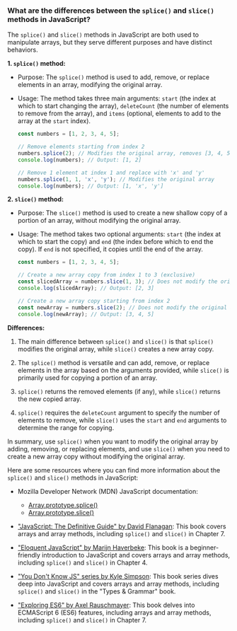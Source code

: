 ### What are the differences between the `splice()` and `slice()` methods in JavaScript?

The `splice()` and `slice()` methods in JavaScript are both used to manipulate arrays, but they serve different purposes and have distinct behaviors.

**1. `splice()` method:**
- Purpose: The `splice()` method is used to add, remove, or replace elements in an array, modifying the original array.

- Usage: The method takes three main arguments: `start` (the index at which to start changing the array), `deleteCount` (the number of elements to remove from the array), and `items` (optional, elements to add to the array at the `start` index).

  ```javascript
  const numbers = [1, 2, 3, 4, 5];

  // Remove elements starting from index 2
  numbers.splice(2); // Modifies the original array, removes [3, 4, 5]
  console.log(numbers); // Output: [1, 2]

  // Remove 1 element at index 1 and replace with 'x' and 'y'
  numbers.splice(1, 1, 'x', 'y'); // Modifies the original array
  console.log(numbers); // Output: [1, 'x', 'y']
  ```

**2. `slice()` method:**
- Purpose: The `slice()` method is used to create a new shallow copy of a portion of an array, without modifying the original array.

- Usage: The method takes two optional arguments: `start` (the index at which to start the copy) and `end` (the index before which to end the copy). If `end` is not specified, it copies until the end of the array.

  ```javascript
  const numbers = [1, 2, 3, 4, 5];

  // Create a new array copy from index 1 to 3 (exclusive)
  const slicedArray = numbers.slice(1, 3); // Does not modify the original array
  console.log(slicedArray); // Output: [2, 3]

  // Create a new array copy starting from index 2
  const newArray = numbers.slice(2); // Does not modify the original array
  console.log(newArray); // Output: [3, 4, 5]
  ```

**Differences:**
1. The main difference between `splice()` and `slice()` is that `splice()` modifies the original array, while `slice()` creates a new array copy.

2. The `splice()` method is versatile and can add, remove, or replace elements in the array based on the arguments provided, while `slice()` is primarily used for copying a portion of an array.

3. `splice()` returns the removed elements (if any), while `slice()` returns the new copied array.

4. `splice()` requires the `deleteCount` argument to specify the number of elements to remove, while `slice()` uses the `start` and `end` arguments to determine the range for copying.

In summary, use `splice()` when you want to modify the original array by adding, removing, or replacing elements, and use `slice()` when you need to create a new array copy without modifying the original array.

Here are some resources where you can find more information about the `splice()` and `slice()` methods in JavaScript:

- Mozilla Developer Network (MDN) JavaScript documentation:
  - [Array.prototype.splice()](https://developer.mozilla.org/en-US/docs/Web/JavaScript/Reference/Global_Objects/Array/splice)
  - [Array.prototype.slice()](https://developer.mozilla.org/en-US/docs/Web/JavaScript/Reference/Global_Objects/Array/slice)

- ["JavaScript: The Definitive Guide" by David Flanagan](https://www.oreilly.com/library/view/javascript-the-definitive/9781449393854/): This book covers arrays and array methods, including `splice()` and `slice()` in Chapter 7.

- ["Eloquent JavaScript" by Marijn Haverbeke](https://eloquentjavascript.net/): This book is a beginner-friendly introduction to JavaScript and covers arrays and array methods, including `splice()` and `slice()` in Chapter 4.

- ["You Don't Know JS" series by Kyle Simpson](https://github.com/getify/You-Dont-Know-JS/tree/2nd-ed/types%20%26%20grammar): This book series dives deep into JavaScript and covers arrays and array methods, including `splice()` and `slice()` in the "Types & Grammar" book.

- ["Exploring ES6" by Axel Rauschmayer](https://exploringjs.com/es6/): This book delves into ECMAScript 6 (ES6) features, including arrays and array methods, including `splice()` and `slice()` in Chapter 7.

